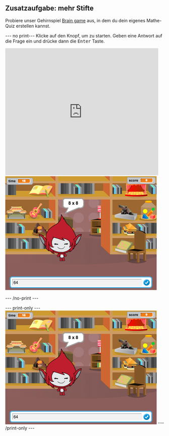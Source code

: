 ## Zusatzaufgabe: mehr Stifte

Probiere unser Gehirnspiel [Brain game](https://projects.raspberrypi.org/en/projects/brain-game?utm_source=pathway&utm_medium=whatnext&utm_campaign=projects) aus, in dem du dein eigenes Mathe-Quiz erstellen kannst.

\--- no print\--- Klicke auf den Knopf, um zu starten. Geben eine Antwort auf die Frage ein und drücke dann die <kbd>Enter</kbd> Taste.

<div class="scratch-preview">
  <iframe allowtransparency="true" width="485" height="402" src="https://scratch.mit.edu/projects/embed/250234955/?autostart=false" frameborder="0" scrolling="no"></iframe>
  <img src="images/brain-final.png">
</div>

\--- /no-print \---

\--- print-only \--- ![Brain Game](images/brain-final.png) \--- /print-only \---